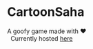 # CartoonSaha
  A goofy game made with :heart: <br>
  &nbsp;&nbsp;Currently hosted [here](https://samarthi.github.io)

